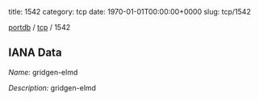 title: 1542
category: tcp
date: 1970-01-01T00:00:00+0000
slug: tcp/1542

[portdb](/) / [tcp](/category/tcp.html) / 1542


## IANA Data

_Name:_ gridgen-elmd

_Description:_ gridgen-elmd

